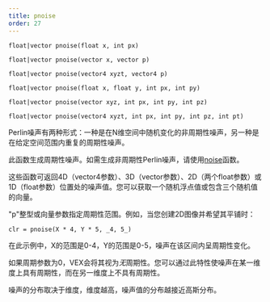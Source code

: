 ```yaml
---
title: pnoise
order: 27
---
```

`float|vector pnoise(float x, int px)`

`float|vector pnoise(vector x, vector p)`

`float|vector pnoise(vector4 xyzt, vector4 p)`

`float|vector pnoise(float x, float y, int px, int py)`

`float|vector pnoise(vector xyz, int px, int py, int pz)`

`float|vector pnoise(vector4 xyzt, int px, int py, int pz, int pt)`

Perlin噪声有两种形式：一种是在N维空间中随机变化的非周期性噪声，另一种是在给定空间范围内重复的周期性噪声。

此函数生成周期性噪声。如需生成非周期性Perlin噪声，请使用[noise](noise.html "Perlin噪声有两种形式：一种是在N维空间中随机变化的非周期性噪声，另一种是在给定空间范围内重复的周期性噪声。")函数。

这些函数可返回4D（vector4参数）、3D（vector参数）、2D（两个float参数）或1D（float参数）位置处的噪声值。您可以获取一个随机浮点值或包含三个随机值的向量。

"p"整型或向量参数指定周期性范围。例如，当您创建2D图像并希望其平铺时：

```vex
clr = pnoise(X * 4, Y * 5, _4, 5_)

```

在此示例中，X的范围是0-4，Y的范围是0-5，噪声在该区间内呈周期性变化。

如果周期参数为0，VEX会将其视为*无*周期性。您可以通过此特性使噪声在某一维度上具有周期性，而在另一维度上不具有周期性。

噪声的分布取决于维度，维度越高，噪声值的分布越接近高斯分布。